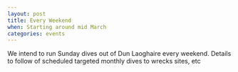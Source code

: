 ```yaml
---
layout: post
title: Every Weekend
when: Starting around mid March
categories: events
---
```

We intend to run Sunday dives out of Dun Laoghaire every weekend. Details to follow of scheduled targeted monthly dives to wrecks sites, etc

